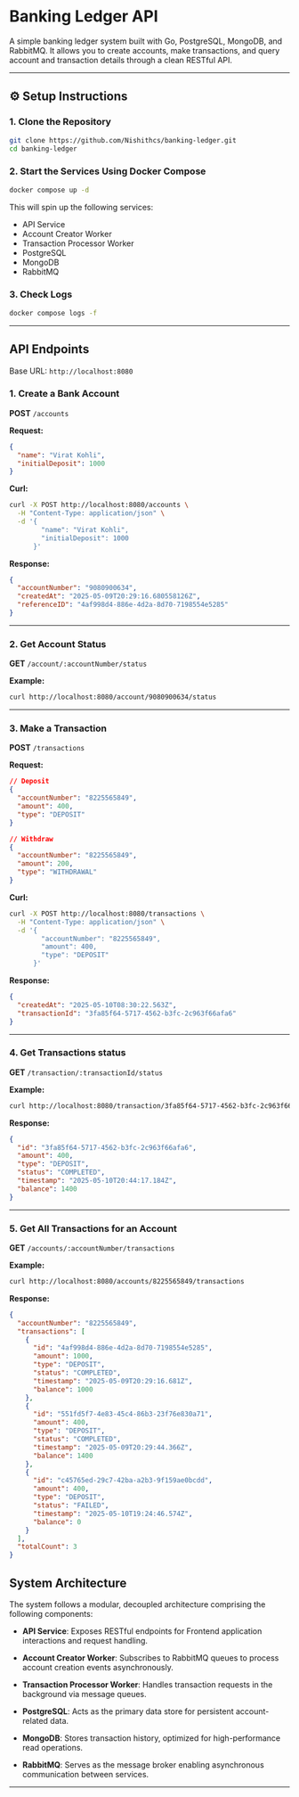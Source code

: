 # Banking Ledger API

A simple banking ledger system built with Go, PostgreSQL, MongoDB, and RabbitMQ. It allows you to create accounts, make transactions, and query account and transaction details through a clean RESTful API.

---

## ⚙️ Setup Instructions
### 1. Clone the Repository
```bash
git clone https://github.com/Nishithcs/banking-ledger.git
cd banking-ledger
```

### 2. Start the Services Using Docker Compose
```bash
docker compose up -d
```

This will spin up the following services:
- API Service
- Account Creator Worker
- Transaction Processor Worker
- PostgreSQL
- MongoDB
- RabbitMQ

### 3. Check Logs
```bash
docker compose logs -f
```

---

## API Endpoints

Base URL: `http://localhost:8080`

### 1. Create a Bank Account  
**POST** `/accounts`

**Request:**
```json
{
  "name": "Virat Kohli",
  "initialDeposit": 1000
}
```

**Curl:**
```bash
curl -X POST http://localhost:8080/accounts \
  -H "Content-Type: application/json" \
  -d '{
        "name": "Virat Kohli",
        "initialDeposit": 1000
      }'
```

**Response:**
```json
{
  "accountNumber": "9080900634",
  "createdAt": "2025-05-09T20:29:16.680558126Z",
  "referenceID": "4af998d4-886e-4d2a-8d70-7198554e5285"
}
```

---

### 2. Get Account Status  
**GET** `/account/:accountNumber/status`

**Example:**
```bash
curl http://localhost:8080/account/9080900634/status
```

---

### 3. Make a Transaction  
**POST** `/transactions`

**Request:**
```json
// Deposit
{
  "accountNumber": "8225565849",
  "amount": 400,
  "type": "DEPOSIT"
}

// Withdraw
{
  "accountNumber": "8225565849",
  "amount": 200,
  "type": "WITHDRAWAL"
}
```

**Curl:**
```bash
curl -X POST http://localhost:8080/transactions \
  -H "Content-Type: application/json" \
  -d '{
        "accountNumber": "8225565849",
        "amount": 400,
        "type": "DEPOSIT"
      }'
```

**Response:**
```json
{
  "createdAt": "2025-05-10T08:30:22.563Z",
  "transactionId": "3fa85f64-5717-4562-b3fc-2c963f66afa6"
}
```

---

### 4. Get Transactions status
**GET** `/transaction/:transactionId/status`

**Example:**
```bash
curl http://localhost:8080/transaction/3fa85f64-5717-4562-b3fc-2c963f66afa6/status
```

**Response:**
```json
{
  "id": "3fa85f64-5717-4562-b3fc-2c963f66afa6",
  "amount": 400,
  "type": "DEPOSIT",
  "status": "COMPLETED",
  "timestamp": "2025-05-10T20:44:17.184Z",
  "balance": 1400
}
```

---

### 5. Get All Transactions for an Account  
**GET** `/accounts/:accountNumber/transactions`

**Example:**
```bash
curl http://localhost:8080/accounts/8225565849/transactions
```

**Response:**
```json
{
  "accountNumber": "8225565849",
  "transactions": [
    {
      "id": "4af998d4-886e-4d2a-8d70-7198554e5285",
      "amount": 1000,
      "type": "DEPOSIT",
      "status": "COMPLETED",
      "timestamp": "2025-05-09T20:29:16.681Z",
      "balance": 1000
    },
    {
      "id": "551fd5f7-4e83-45c4-86b3-23f76e830a71",
      "amount": 400,
      "type": "DEPOSIT",
      "status": "COMPLETED",
      "timestamp": "2025-05-09T20:29:44.366Z",
      "balance": 1400
    },
    {
      "id": "c45765ed-29c7-42ba-a2b3-9f159ae0bcdd",
      "amount": 400,
      "type": "DEPOSIT",
      "status": "FAILED",
      "timestamp": "2025-05-10T19:24:46.574Z",
      "balance": 0
    }
  ],
  "totalCount": 3
}

```

## System Architecture

The system follows a modular, decoupled architecture comprising the following components:

- **API Service**: Exposes RESTful endpoints for Frontend application interactions and request handling.

- **Account Creator Worker**: Subscribes to RabbitMQ queues to process account creation events asynchronously.

- **Transaction Processor Worker**: Handles transaction requests in the background via message queues.

- **PostgreSQL**: Acts as the primary data store for persistent account-related data.

- **MongoDB**: Stores transaction history, optimized for high-performance read operations.

- **RabbitMQ**: Serves as the message broker enabling asynchronous communication between services.

---
